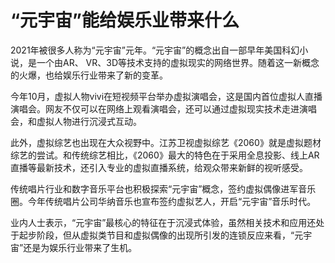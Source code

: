 # “元宇宙”能给娱乐业带来什么



2021年被很多人称为“元宇宙”元年。“元宇宙”的概念出自一部早年美国科幻小说，是一个由AR、 VR、3D等技术支持的虚拟现实的网络世界。随着这一新概念的火爆，也给娱乐行业带来了新的变革。

今年10月，虚拟人物vivi在短视频平台举办虚拟演唱会，这是国内首位虚拟人直播演唱会。网友不仅可以在网络上观看演唱会，还可以通过虚拟现实技术走进演唱会，和虚拟人物进行沉浸式互动。

此外，虚拟综艺也出现在大众视野中。江苏卫视虚拟综艺《2060》就是虚拟题材综艺的尝试。和传统综艺相比，《2060》最大的特色在于采用全息投影、线上AR直播等最新技术，还引入专业的虚拟直播系统，给观众带来新鲜的视听感受。

传统唱片行业和数字音乐平台也积极探索“元宇宙”概念，签约虚拟偶像进军音乐圈。今年传统唱片公司华纳音乐也宣布签约虚拟艺人，开启“元宇宙”音乐时代。

业内人士表示，“元宇宙”最核心的特征在于沉浸式体验，虽然相关技术和应用还处于起步阶段，但从虚拟类节目和虚拟偶像的出现所引发的连锁反应来看，“元宇宙”还是为娱乐行业带来了生机。

